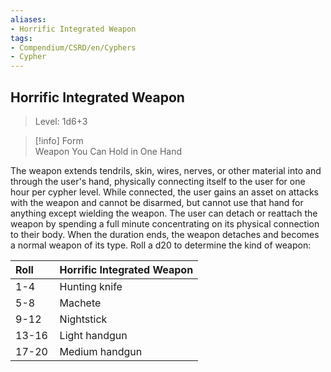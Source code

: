 ```yaml
---
aliases:
- Horrific Integrated Weapon
tags:
- Compendium/CSRD/en/Cyphers
- Cypher
---
```


  
## Horrific Integrated Weapon  
>Level: 1d6+3  
  
>[!info] Form  
>Weapon You Can Hold in One Hand
  
The weapon extends tendrils, skin, wires, nerves, or other material into and through the user's hand, physically connecting itself to the user for one hour per cypher level. While connected, the user gains an asset on attacks with the weapon and cannot be disarmed, but cannot use that hand for anything except wielding the weapon. The user can detach or reattach the weapon by spending a full minute concentrating on its physical connection to their body. When the duration ends, the weapon detaches and becomes a normal weapon of its type. Roll a d20 to determine the kind of weapon:  

|  Roll &nbsp; &nbsp; &nbsp; | Horrific Integrated Weapon  |  
| ------------- | :----------- |  
| 1-4 | Hunting knife |  
| 5-8 | Machete |  
| 9-12 | Nightstick |  
| 13-16 | Light handgun |  
| 17-20 | Medium handgun |